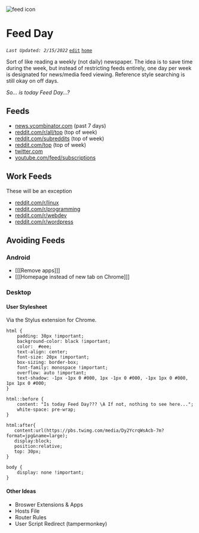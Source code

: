 
![feed icon](https://upload.wikimedia.org/wikipedia/commons/thumb/d/d9/Rss-feed.svg/60px-Rss-feed.svg.png)

# Feed Day

_`Last Updated: 2/15/2022`_ [`edit`](https://github.com/dandalpiaz/dandalpiaz.github.io/edit/master/pages/feed-day.md) [`home`](https://dandalpiaz.github.io/)

Sort of like reading a weekly (not daily) newspaper. The idea is to save time during the week, but instead of restricting feeds entirely, one day per week is designated for news/media feed viewing. Reference style searching is still okay on off days.

_So... is today Feed Day...?_

## Feeds

- [news.ycombinator.com](https://news.ycombinator.com/front) (past 7 days)
- [reddit.com/r/all/top](https://www.reddit.com/r/all/top/) (top of week)
- [reddit.com/subreddits](https://www.reddit.com/subreddits/) (top of week)
- [reddit.com/top](https://www.reddit.com/top/) (top of week)
- [twitter.com](https://twitter.com/home)
- [youtube.com/feed/subscriptions](https://www.youtube.com/feed/subscriptions)

## Work Feeds

These will be an exception

- [reddit.com/r/linux](https://www.reddit.com/r/linux/)
- [reddit.com/r/programming](https://www.reddit.com/r/programming/)
- [reddit.com/r/webdev](https://www.reddit.com/r/webdev/)
- [reddit.com/r/wordpress](https://www.reddit.com/r/Wordpress/)

## Avoiding Feeds

### Android

- [[[Remove apps]]]
- [[[Homepage instead of new tab on Chrome]]]

### Desktop

#### User Stylesheet

Via the Stylus extension for Chrome.

```
html {
    padding: 30px !important;
    background-color: black !important;
    color:  #eee;
    text-align: center;
    font-size: 20px !important;
    box-sizing: border-box;
    font-family: monospace !important;
    overflow: auto !important;
    text-shadow: -1px -1px 0 #000, 1px -1px 0 #000, -1px 1px 0 #000, 1px 1px 0 #000;
}

html::before {
    content: "Is today Feed Day??? \A If not, nothing to see here...";
    white-space: pre-wrap;
}

html:after{
   content:url(https://pbs.twimg.com/media/Dy2YcrqWsAcb-7m?format=jpg&name=large);
   display:block;
   position:relative;
   top: 30px;
}

body {
    display: none !important;
}
```

#### Other Ideas

- Broswer Extensions & Apps
- Hosts File
- Router Rules
- User Script Redirect (tampermonkey)
